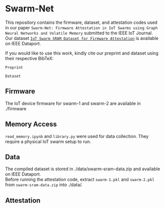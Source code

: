 # Swarm-Net
This repository contains the firmware, dataset, and attestation codes used in our paper `Swarm-Net: Firmware Attestation in IoT Swarms using Graph Neural Networks and Volatile Memory` submitted to the IEEE IoT Journal. Our dataset [`IoT Swarm SRAM Dataset for Firmware Attestation`](https://dx.doi.org/10.21227/gmee-vj41) is available on IEEE Dataport. 

If you would like to use this work, kindly cite our preprint and dataset using their respective BibTeX:

`Preprint`

`Dataset`

## Firmware
The IoT device firmware for swarm-1 and swarm-2 are available in ./firmware

## Memory Access
`read_memory.ipynb` and `library.py` were used for data collection. They require a physical IoT swarm setup to run. 

## Data
The compiled dataset is stored in ./data/swarm-sram-data.zip and available on IEEE Dataport.\
Before running the attestation code, extract `swarm-1.pkl` and `swarm-2.pkl` from `swarm-sram-data.zip` into ./data/. 

## Attestation



